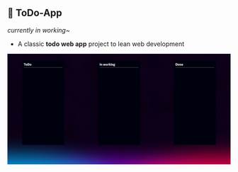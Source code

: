 ## 🍂 ToDo-App

*currently in working~*

- A classic **todo web app** project to lean web development

![First preview](assets/first-preview.png)